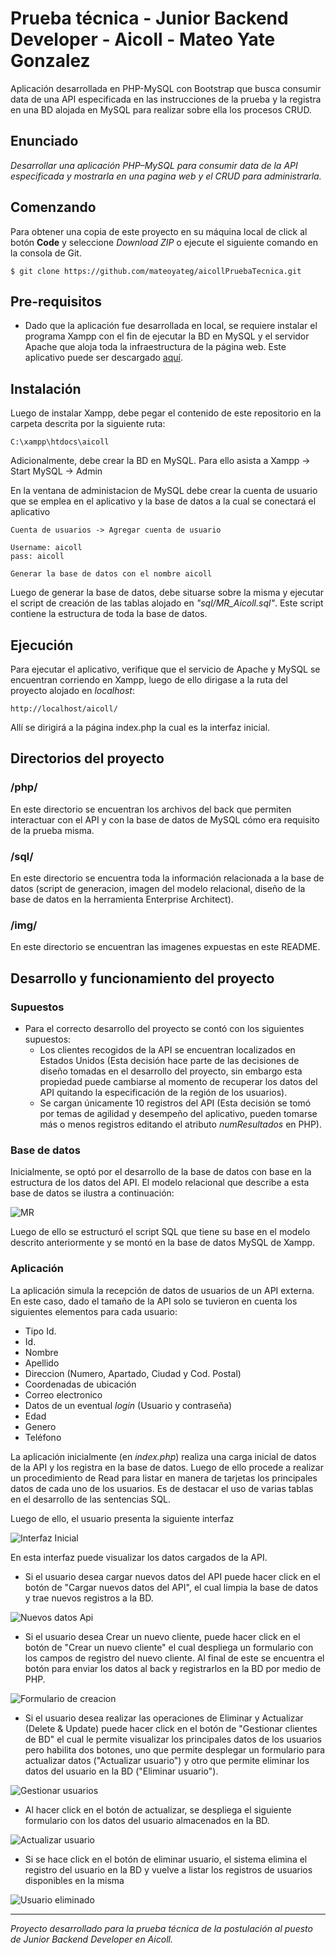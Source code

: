 # Prueba técnica - Junior Backend Developer - Aicoll - Mateo Yate Gonzalez

Aplicación desarrollada en PHP-MySQL con Bootstrap que busca consumir data de una API especificada en las instrucciones de la prueba y la registra en una BD alojada en MySQL para realizar sobre ella los procesos CRUD.

## Enunciado

_Desarrollar una aplicación PHP–MySQL para consumir data de la API especificada y mostrarla en una pagina web y el CRUD para administrarla._

## Comenzando

Para obtener una copia de este proyecto en su máquina local de click al botón **Code** y seleccione *Download ZIP* o ejecute el siguiente comando en la consola de Git.

```
$ git clone https://github.com/mateoyateg/aicollPruebaTecnica.git
```

## Pre-requisitos 

* Dado que la aplicación fue desarrollada en local, se requiere instalar el programa Xampp con el fin de ejecutar la BD en MySQL y el servidor Apache que aloja toda la infraestructura de la página web. Este aplicativo puede ser descargado [aquí](https://www.apachefriends.org/es/index.html).

## Instalación

Luego de instalar Xampp, debe pegar el contenido de este repositorio en la carpeta descrita por la siguiente ruta:
```
C:\xampp\htdocs\aicoll
```

Adicionalmente, debe crear la BD en MySQL. Para ello asista a Xampp -> Start MySQL -> Admin

En la ventana de administacion de MySQL debe crear la cuenta de usuario que se emplea en el aplicativo y la base de datos a la cual se conectará el aplicativo
```
Cuenta de usuarios -> Agregar cuenta de usuario

Username: aicoll
pass: aicoll

Generar la base de datos con el nombre aicoll

```

Luego de generar la base de datos, debe situarse sobre la misma y ejecutar el script de creación de las tablas alojado en _"sql/MR_Aicoll.sql"_. Este script contiene la estructura de toda la base de datos.

## Ejecución

Para ejecutar el aplicativo, verifique que el servicio de Apache y MySQL se encuentran corriendo en Xampp, luego de ello dirigase a la ruta del proyecto alojado en _localhost_:

```
http://localhost/aicoll/
```

Allí se dirigirá a la página index.php la cual es la interfaz inicial.

## Directorios del proyecto

### /php/

En este directorio se encuentran los archivos del back que permiten interactuar con el API y con la base de datos de MySQL cómo era requisito de la prueba misma.

### /sql/

En este directorio se encuentra toda la información relacionada a la base de datos (script de generacion, imagen del modelo relacional, diseño de la base de datos en la herramienta Enterprise Architect).

### /img/

En este directorio se encuentran las imagenes expuestas en este README.

## Desarrollo y funcionamiento del proyecto

### Supuestos
* Para el correcto desarrollo del proyecto se contó con los siguientes supuestos:
    * Los clientes recogidos de la API se encuentran localizados en Estados Unidos (Esta decisión hace parte de las decisiones de diseño tomadas en el desarrollo del proyecto, sin embargo esta propiedad puede cambiarse al momento de recuperar los datos del API quitando la especificación de la región de los usuarios).
    * Se cargan únicamente 10 registros del API (Esta decisión se tomó por temas de agilidad y desempeño del aplicativo, pueden tomarse más o menos registros editando el atributo _numResultados_ en PHP).

### Base de datos
Inicialmente, se optó por el desarrollo de la base de datos con base en la estructura de los datos del API. El modelo relacional que describe a esta base de datos se ilustra a continuación:

![MR](https://github.com/mateoyateg/aicollPruebaTecnica/blob/main/sql/MR.png)

Luego de ello se estructuró el script SQL que tiene su base en el modelo descrito anteriormente y se montó en la base de datos MySQL de Xampp.

### Aplicación

La aplicación simula la recepción de datos de usuarios de un API externa. En este caso, dado el tamaño de la API solo se tuvieron en cuenta los siguientes elementos para cada usuario:

* Tipo Id.
* Id.
* Nombre
* Apellido
* Direccion (Numero, Apartado, Ciudad y Cod. Postal)
* Coordenadas de ubicación
* Correo electronico
* Datos de un eventual _login_ (Usuario y contraseña)
* Edad
* Genero
* Teléfono

La aplicación inicialmente (en _index.php_) realiza una carga inicial de datos de la API y los registra en la base de datos. Luego de ello procede a realizar un procedimiento de Read para listar en manera de tarjetas los principales datos de cada uno de los usuarios. Es de destacar el uso de varias tablas en el desarrollo de las sentencias SQL.

Luego de ello, el usuario presenta la siguiente interfaz

![Interfaz Inicial](https://github.com/mateoyateg/aicollPruebaTecnica/blob/main/img/img1.jpg)

En esta interfaz puede visualizar los datos cargados de la API. 
* Si el usuario desea cargar nuevos datos del API puede hacer click en el botón de "Cargar nuevos datos del API", el cual limpia la base de datos y trae nuevos registros a la BD.

![Nuevos datos Api](https://github.com/mateoyateg/aicollPruebaTecnica/blob/main/img/img2.jpg)

* Si el usuario desea Crear un nuevo cliente, puede hacer click en el botón de "Crear un nuevo cliente" el cual despliega un formulario con los campos de registro del nuevo cliente. Al final de este se encuentra el botón para enviar los datos al back y registrarlos en la BD por medio de PHP.

![Formulario de creacion](https://github.com/mateoyateg/aicollPruebaTecnica/blob/main/img/img3.jpg)

* Si el usuario desea realizar las operaciones de Eliminar y Actualizar (Delete & Update) puede hacer click en el botón de "Gestionar clientes de BD" el cual le permite visualizar los principales datos de los usuarios pero habilita dos botones, uno que permite desplegar un formulario para actualizar datos ("Actualizar usuario") y otro que permite eliminar los datos del usuario en la BD ("Eliminar usuario").

![Gestionar usuarios](https://github.com/mateoyateg/aicollPruebaTecnica/blob/main/img/img4.jpg)

* Al hacer click en el botón de actualizar, se despliega el siguiente formulario con los datos del usuario almacenados en la BD.

![Actualizar usuario](https://github.com/mateoyateg/aicollPruebaTecnica/blob/main/img/img5.jpg)

* Si se hace click en el botón de eliminar usuario, el sistema elimina el registro del usuario en la BD y vuelve a listar los registros de usuarios disponibles en la misma

![Usuario eliminado](https://github.com/mateoyateg/aicollPruebaTecnica/blob/main/img/img6.jpg)

---
_Proyecto desarrollado para la prueba técnica de la postulación al puesto de Junior Backend Developer en Aicoll._

